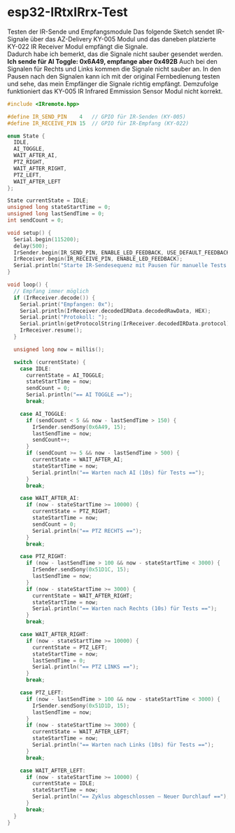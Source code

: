 # esp32-IRtxIRrx-Test
Testen der IR-Sende und Empfangsmodule
Das folgende Sketch sendet IR-Signale über das AZ-Delivery KY-005 Modul und das daneben platzierte KY-022 IR Receiver Modul empfängt die Signale.  
Dadurch habe ich bemerkt, das die Signale nicht sauber gesendet werden.
**Ich sende für AI Toggle: 0x6A49, empfange aber 0x492B**
Auch bei den Signalen für Rechts und Links kommen die Signale nicht sauber an.
In den Pausen nach den Signalen kann ich mit der original Fernbedienung testen und sehe, das mein Empfänger die Signale richtig empfängt. Demzufolge funktioniert das KY-005 IR Infrared Emmission Sensor Modul nicht korrekt.


```cpp
#include <IRremote.hpp>

#define IR_SEND_PIN    4   // GPIO für IR-Senden (KY-005)
#define IR_RECEIVE_PIN 15  // GPIO für IR-Empfang (KY-022)

enum State {
  IDLE,
  AI_TOGGLE,
  WAIT_AFTER_AI,
  PTZ_RIGHT,
  WAIT_AFTER_RIGHT,
  PTZ_LEFT,
  WAIT_AFTER_LEFT
};

State currentState = IDLE;
unsigned long stateStartTime = 0;
unsigned long lastSendTime = 0;
int sendCount = 0;

void setup() {
  Serial.begin(115200);
  delay(500);
  IrSender.begin(IR_SEND_PIN, ENABLE_LED_FEEDBACK, USE_DEFAULT_FEEDBACK_LED_PIN);
  IrReceiver.begin(IR_RECEIVE_PIN, ENABLE_LED_FEEDBACK);
  Serial.println("Starte IR-Sendesequenz mit Pausen für manuelle Tests.");
}

void loop() {
  // Empfang immer möglich
  if (IrReceiver.decode()) {
    Serial.print("Empfangen: 0x");
    Serial.println(IrReceiver.decodedIRData.decodedRawData, HEX);
    Serial.print("Protokoll: ");
    Serial.println(getProtocolString(IrReceiver.decodedIRData.protocol));
    IrReceiver.resume();
  }

  unsigned long now = millis();

  switch (currentState) {
    case IDLE:
      currentState = AI_TOGGLE;
      stateStartTime = now;
      sendCount = 0;
      Serial.println("== AI TOGGLE ==");
      break;

    case AI_TOGGLE:
      if (sendCount < 5 && now - lastSendTime > 150) {
        IrSender.sendSony(0x6A49, 15);
        lastSendTime = now;
        sendCount++;
      }
      if (sendCount >= 5 && now - lastSendTime > 500) {
        currentState = WAIT_AFTER_AI;
        stateStartTime = now;
        Serial.println("== Warten nach AI (10s) für Tests ==");
      }
      break;

    case WAIT_AFTER_AI:
      if (now - stateStartTime >= 10000) {
        currentState = PTZ_RIGHT;
        stateStartTime = now;
        sendCount = 0;
        Serial.println("== PTZ RECHTS ==");
      }
      break;

    case PTZ_RIGHT:
      if (now - lastSendTime > 100 && now - stateStartTime < 3000) {
        IrSender.sendSony(0x51D1C, 15);
        lastSendTime = now;
      }
      if (now - stateStartTime >= 3000) {
        currentState = WAIT_AFTER_RIGHT;
        stateStartTime = now;
        Serial.println("== Warten nach Rechts (10s) für Tests ==");
      }
      break;

    case WAIT_AFTER_RIGHT:
      if (now - stateStartTime >= 10000) {
        currentState = PTZ_LEFT;
        stateStartTime = now;
        lastSendTime = 0;
        Serial.println("== PTZ LINKS ==");
      }
      break;

    case PTZ_LEFT:
      if (now - lastSendTime > 100 && now - stateStartTime < 3000) {
        IrSender.sendSony(0x51D1D, 15);
        lastSendTime = now;
      }
      if (now - stateStartTime >= 3000) {
        currentState = WAIT_AFTER_LEFT;
        stateStartTime = now;
        Serial.println("== Warten nach Links (10s) für Tests ==");
      }
      break;

    case WAIT_AFTER_LEFT:
      if (now - stateStartTime >= 10000) {
        currentState = IDLE;
        stateStartTime = now;
        Serial.println("== Zyklus abgeschlossen – Neuer Durchlauf ==");
      }
      break;
  }
}

```
